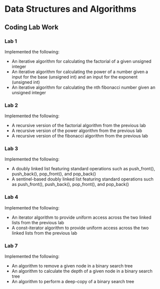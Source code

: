 
# Data Structures and Algorithms  

## Coding Lab Work

### Lab 1

Implemented the following:

- An iterative algorithm for calculating the factorial of a given unsigned integer
- An iterative algorithm for calculating the power of a number given a input for the base (unsigned int) and an input for the exponent (unsigned int)
- An iterative algorithm for calculating the nth fibonacci number given an unsigned integer

### Lab 2

Implemented the following:

- A recursive version of the factorial algorithm from the previous lab
- A recursive version of the power algorithm from the previous lab
- A recursive version of the fibonacci algorithm from the previous lab

### Lab 3

Implemented the following:

- A doubly linked list featuring standard operations such as push_front(), push_back(), pop_front(), and pop_back()
- A sentinel-based doubly linked list featuring standard operations such as push_front(), push_back(), pop_front(), and pop_back()

### Lab 4

Implemented the following:

- An iterator algorithm to provide uniform access across the two linked lists from the previous lab
- A const-iterator algorithm to provide uniform access across the two linked lists from the previous lab

### Lab 7

Implemented the following:

- An algorithm to remove a given node in a binary search tree
- An algorithm to calculate the depth of a given node in a binary search tree
- An algorithm to perform a deep-copy of a binary search tree

